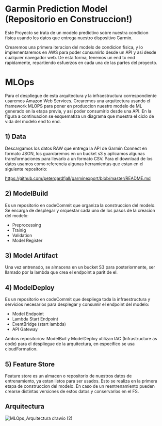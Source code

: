 # Garmin Prediction Model (Repositorio en Construccion!)
Este Proyecto se trata de un modelo predictivo sobre nuestra condicion fisica usando los datos que entrega nuestro dispositivo Garmin. 

Crearemos una primera iteracion del modelo de condicion fisica, y lo implementaremos en AWS para poder consumirlo desde un API y asi desde cualquier navegador web. De esta forma, tenemos un end to end rapidamente, repartiendo esfuerzos en cada una de las partes del proyecto.

# MLOps

Para el despliegue de esta arquitectura y la infraestructura correspondiente usaremos Amazon Web Services. Crearemos una arquitectura usando el framework MLOPS para poner en produccion nuestro modelo de ML generado en la etapa previa, y asi poder consumirlo desde una API. En la figura a continuacion se esquematiza un diagrama que muestra el ciclo de vida del modelo end to end.

## 1) Data
Descargamos los datos RAW que entrega la API de Garmin Connect en formato JSON, los guardaremos en un bucket s3 y aplicamos algunas transformaciones para llevarlo a un formato CSV. Para el download de los datos usamos como referencia algunas herramientas que estan en el siguiente repositorio:

https://github.com/petergardfjall/garminexport/blob/master/README.md

## 2) ModelBuild
Es un repositorio en codeCommit que organiza la construccion del modelo. Se encarga de desplegar y orquestar cada uno de los pasos de la creacion del modelo:  

- Preprocessing 
- Trainig
- Validation
- Model Register

## 3) Model Artifact
Una vez entrenado, se almacena en un bucket S3 para posteriormente, ser llamado por la lambda que crea el endpoint a parit de el.

## 4) ModelDeploy
Es un repositorio en codeCommit que despliega toda la infraestructura y servicios necesarios para desplegar y consumir el endpoint del modelo: 

- Model Endpoint
- Lambda Start Endpoint
- EventBridge (start lambda)
- API Gateway

Ambos repositorios: ModelBuil y ModelDeploy utilizan IAC (Infrastructure as code) para el despliegue de la arquitectura, en especifico se usa cloudFormation. 

## 5) Feature Store
Feature store es un almacen o repositorio de nuestros datos de entrenamiento, ya estan listos para ser usados. Esto se realiza en la primera etapa de construccion del modelo. En caso de un reentrenamiento pueden crearse distintas versiones de estos datos y conservarlos en el FS.

## Arquitectura

![MLOps_Arquitectura drawio (2)](https://user-images.githubusercontent.com/42939877/170050487-0f2d120f-30f4-4b55-afc3-815e38abefff.png)
